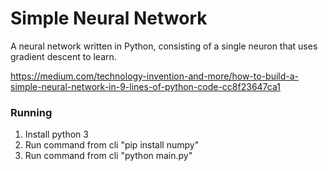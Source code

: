 # Simple Neural Network
A neural network written in Python, consisting of a single neuron that uses gradient descent to learn.

https://medium.com/technology-invention-and-more/how-to-build-a-simple-neural-network-in-9-lines-of-python-code-cc8f23647ca1

### Running
1. Install python 3
2. Run command from cli "pip install numpy"
3. Run command from cli "python main.py"

